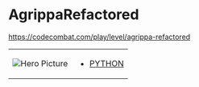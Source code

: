 # AgrippaRefactored 

https://codecombat.com/play/level/agrippa-refactored
<table>
<tr>
<td>

![Hero Picture](hero.png?raw=true "Hero Picture")

</td>
<td>
<ul>
<li>

[PYTHON](AgrippaRefactored.py)

</li>
</td>
</tr>
<table>